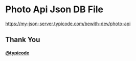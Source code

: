 # Photo Api Json DB File

https://my-json-server.typicode.com/bewith-dev/photo-api

## Thank You 
#### [@typicode](https://github.com/typicode)


